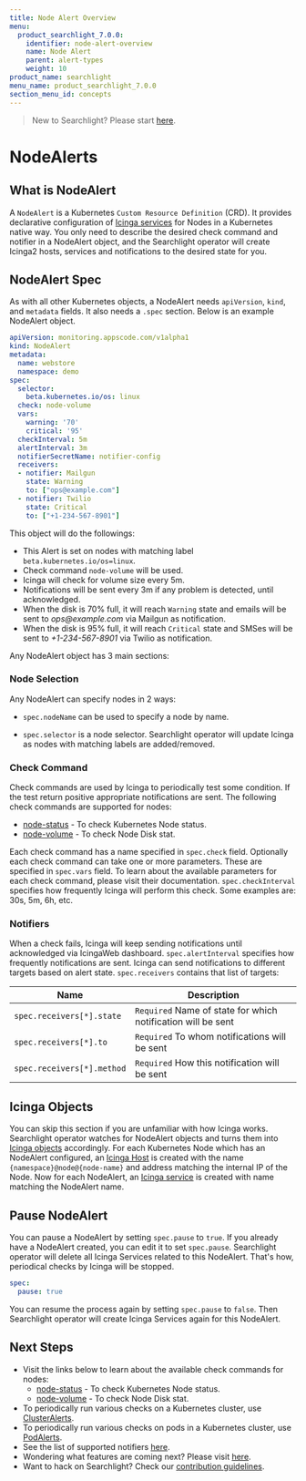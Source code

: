 ```yaml
---
title: Node Alert Overview
menu:
  product_searchlight_7.0.0:
    identifier: node-alert-overview
    name: Node Alert
    parent: alert-types
    weight: 10
product_name: searchlight
menu_name: product_searchlight_7.0.0
section_menu_id: concepts
---
```


> New to Searchlight? Please start [here](/products/searchlight/7.0.0/concepts/README).

# NodeAlerts

## What is NodeAlert
A `NodeAlert` is a Kubernetes `Custom Resource Definition` (CRD). It provides declarative configuration of [Icinga services](https://www.icinga.com/docs/icinga2/latest/doc/09-object-types/#service) for Nodes in a Kubernetes native way. You only need to describe the desired check command and notifier in a NodeAlert object, and the Searchlight operator will create Icinga2 hosts, services and notifications to the desired state for you.

## NodeAlert Spec
As with all other Kubernetes objects, a NodeAlert needs `apiVersion`, `kind`, and `metadata` fields. It also needs a `.spec` section. Below is an example NodeAlert object.

```yaml
apiVersion: monitoring.appscode.com/v1alpha1
kind: NodeAlert
metadata:
  name: webstore
  namespace: demo
spec:
  selector:
    beta.kubernetes.io/os: linux
  check: node-volume
  vars:
    warning: '70'
    critical: '95'
  checkInterval: 5m
  alertInterval: 3m
  notifierSecretName: notifier-config
  receivers:
  - notifier: Mailgun
    state: Warning
    to: ["ops@example.com"]
  - notifier: Twilio
    state: Critical
    to: ["+1-234-567-8901"]
```

This object will do the followings:

- This Alert is set on nodes with matching label `beta.kubernetes.io/os=linux`.
- Check command `node-volume` will be used.
- Icinga will check for volume size every 5m.
- Notifications will be sent every 3m if any problem is detected, until acknowledged.
- When the disk is 70% full, it will reach `Warning` state and emails will be sent to _ops@example.com_ via Mailgun as notification.
- When the disk is 95% full, it will reach `Critical` state and SMSes will be sent to _+1-234-567-8901_ via Twilio as notification.

Any NodeAlert object has 3 main sections:

### Node Selection
Any NodeAlert can specify nodes in 2 ways:

- `spec.nodeName` can be used to specify a node by name.

- `spec.selector` is a node selector. Searchlight operator will update Icinga as nodes with matching labels are added/removed.

### Check Command
Check commands are used by Icinga to periodically test some condition. If the test return positive appropriate notifications are sent. The following check commands are supported for nodes:
- [node-status](/products/searchlight/7.0.0/guides/node-alerts/node-status) - To check Kubernetes Node status.
- [node-volume](/products/searchlight/7.0.0/guides/node-alerts/node-volume) - To check Node Disk stat.

Each check command has a name specified in `spec.check` field. Optionally each check command can take one or more parameters. These are specified in `spec.vars` field. To learn about the available parameters for each check command, please visit their documentation. `spec.checkInterval` specifies how frequently Icinga will perform this check. Some examples are: 30s, 5m, 6h, etc.

### Notifiers
When a check fails, Icinga will keep sending notifications until acknowledged via IcingaWeb dashboard. `spec.alertInterval` specifies how frequently notifications are sent. Icinga can send notifications to different targets based on alert state. `spec.receivers` contains that list of targets:

| Name                       | Description                                                  |
|----------------------------|--------------------------------------------------------------|
| `spec.receivers[*].state`  | `Required` Name of state for which notification will be sent |
| `spec.receivers[*].to`     | `Required` To whom notifications will be sent                |
| `spec.receivers[*].method` | `Required` How this notification will be sent                |


## Icinga Objects
You can skip this section if you are unfamiliar with how Icinga works. Searchlight operator watches for NodeAlert objects and turns them into [Icinga objects](https://www.icinga.com/docs/icinga2/latest/doc/09-object-types/) accordingly. For each Kubernetes Node which has an NodeAlert configured, an [Icinga Host](https://www.icinga.com/docs/icinga2/latest/doc/09-object-types/#host) is created with the name `{namespace}@node@{node-name}` and address matching the internal IP of the Node. Now for each NodeAlert, an [Icinga service](https://www.icinga.com/docs/icinga2/latest/doc/09-object-types/#service) is created with name matching the NodeAlert name.

## Pause NodeAlert

You can pause a NodeAlert by setting `spec.pause` to `true`. If you already have a NodeAlert created, you can edit it to set `spec.pause`. Searchlight operator will delete all Icinga Services related to this NodeAlert. That's how, periodical checks by Icinga will be stopped.

```yaml
spec:
  pause: true
```

You can resume the process again by setting `spec.pause` to `false`. Then Searchlight operator will create Icinga Services again for this NodeAlert.


## Next Steps
 - Visit the links below to learn about the available check commands for nodes:
    - [node-status](/products/searchlight/7.0.0/guides/node-alerts/node-status) - To check Kubernetes Node status.
    - [node-volume](/products/searchlight/7.0.0/guides/node-alerts/node-volume) - To check Node Disk stat.
 - To periodically run various checks on a Kubernetes cluster, use [ClusterAlerts](/products/searchlight/7.0.0/concepts/alert-types/cluster-alert).
 - To periodically run various checks on pods in a Kubernetes cluster, use [PodAlerts](/products/searchlight/7.0.0/concepts/alert-types/pod-alert).
 - See the list of supported notifiers [here](/products/searchlight/7.0.0/guides/notifiers).
 - Wondering what features are coming next? Please visit [here](/products/searchlight/7.0.0/roadmap).
 - Want to hack on Searchlight? Check our [contribution guidelines](/products/searchlight/7.0.0/CONTRIBUTING).
